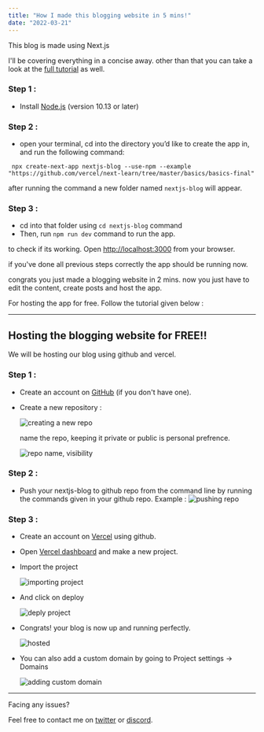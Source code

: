 ```yaml
---
title: "How I made this blogging website in 5 mins!"
date: "2022-03-21"
---
```


This blog is made using Next.js

I'll be covering everything in a concise away. other than that you can take a look at the [full tutorial](https://nextjs.org/learn/basics/create-nextjs-app) as well.

### Step 1 :

- Install [Node.js](https://nodejs.org/en/) (version 10.13 or later) 

### Step 2 :

- open your terminal, cd into the directory you’d like to create the app in, and run the following command:

```
 npx create-next-app nextjs-blog --use-npm --example "https://github.com/vercel/next-learn/tree/master/basics/basics-final"
```

after running the command a new folder named `nextjs-blog` will appear.

### Step 3 :

- cd into that folder using `cd nextjs-blog` command
- Then, run `npm run dev` command to run the app.

to check if its working. Open [http://localhost:3000](http://localhost:3000/) from your browser.

if you've done all previous steps correctly the app should be running now.

congrats you just made a blogging website in 2 mins. now you just have to edit the content, create posts and host the app.

For hosting the app for free. Follow the tutorial given below :

---

## Hosting the blogging website for FREE!!

We will be hosting our blog using github and vercel.

### Step 1 :

- Create an account on [GitHub](https://github.com/) (if you don't have one).
- Create a new repository :
  
  ![creating a new repo](https://cdn.discordapp.com/attachments/716523839634407436/955440044678733864/unknown.png)

  name the repo, keeping it private or public is personal prefrence.

  ![repo name, visibility](https://cdn.discordapp.com/attachments/716523839634407436/964084863214944287/1.png)

### Step 2 :

- Push your nextjs-blog to github repo from the command line by running the commands given in your github repo. Example :
  ![pushing repo](https://cdn.discordapp.com/attachments/716523839634407436/964085124532666428/unknown.png)

### Step 3 :

- Create an account on [Vercel](https://vercel.com) using github.
  
- Open [Vercel dashboard](https://vercel.com/dashboard) and make a new project.
  
- Import the project
  
  ![importing project](https://cdn.discordapp.com/attachments/716523839634407436/955445107082014760/unknown.png)

- And click on deploy
  
  ![deply project](https://cdn.discordapp.com/attachments/716523839634407436/955445758168006696/unknown.png)

- Congrats! your blog is now up and running perfectly.
  
  ![hosted](https://cdn.discordapp.com/attachments/716523839634407436/964086684016865300/unknown.png)

- You can also add a custom domain by going to Project settings -> Domains
  
  ![adding custom domain](https://cdn.discordapp.com/attachments/716523839634407436/964087222955548682/unknown.png)

---

Facing any issues?

Feel free to contact me on [twitter](https://twitter.com/HeySkidee) or [discord](https://skidee.me/discord).